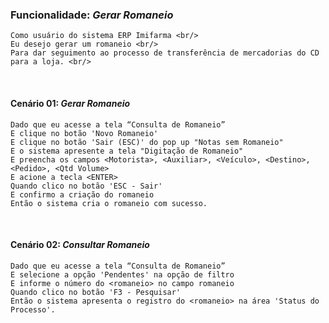 ### Funcionalidade: *Gerar Romaneio*

```
Como usuário do sistema ERP Imifarma <br/>
Eu desejo gerar um romaneio <br/>
Para dar seguimento ao processo de transferência de mercadorias do CD para a loja. <br/>
```
<br/>

#### **Cenário 01:** *Gerar Romaneio* <br/>

```
Dado que eu acesse a tela “Consulta de Romaneio”
E clique no botão 'Novo Romaneio'
E clique no botão 'Sair (ESC)' do pop up "Notas sem Romaneio"
E o sistema apresente a tela "Digitação de Romaneio"
E preencha os campos <Motorista>, <Auxiliar>, <Veículo>, <Destino>, <Pedido>, <Qtd Volume>
E acione a tecla <ENTER>
Quando clico no botão 'ESC - Sair'
E confirmo a criação do romaneio
Então o sistema cria o romaneio com sucesso.
```
<br/>

#### **Cenário 02:** *Consultar Romaneio* <br/>

```
Dado que eu acesse a tela “Consulta de Romaneio”
E selecione a opção 'Pendentes' na opção de filtro
E informe o número do <romaneio> no campo romaneio
Quando clico no botão 'F3 - Pesquisar'
Então o sistema apresenta o registro do <romaneio> na área 'Status do Processo'.
```
